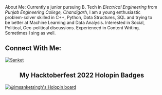 About Me:
Currently a junior pursuing B. Tech in *Electrical Engineering* from *Punjab Engineering College, Chandigarh*, I am a young enthusiastic problem-solver skilled in C++, Python, Data Structures, SQL and trying to be better at Machine Learning and Data Analysis. Interested in Social, Political, Geo-political discussions. Experienced in Content Writing. Sometimes I sing as well.


## Connect With Me:
[![Sanket][linkedin-shield]][contributors-url]





<div align="center">
  <h2>My Hacktoberfest 2022 Holopin Badges</h2>
</div>

[![@imsanketsingh's Holopin board](https://holopin.me/imsanketsingh)](https://holopin.io/@imsanketsingh)


<!-- MARKDOWN LINKS & IMAGES -->
[contributors-url]: https://www.linkedin.com/in/sanket-kumar-singh-b698191b8/
[linkedin-shield]: https://img.shields.io/static/v1?label=&message=Sanket&color=black&style=for-the-badge&logo=linkedin
